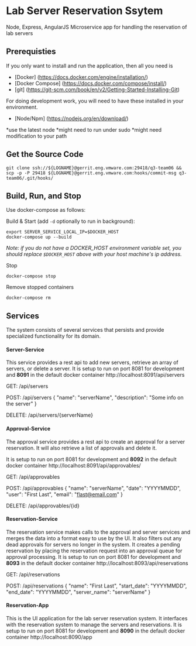 Lab Server Reservation Ssytem
=============================

Node, Express, AngularJS Microservice app for handling the reservation of lab servers 


## Prerequisties

If you only want to install and run the application, then all you need is 

- [Docker] (https://docs.docker.com/engine/installation/)
- [Docker Compose] (https://docs.docker.com/compose/install/)
- [git] (https://git-scm.com/book/en/v2/Getting-Started-Installing-Git)

For doing development work, you will need to have these installed in your
environment.

- [Node/Npm] (https://nodejs.org/en/download/)

 *use the latest node
 *might need to run under sudo
 *might need modification to your path

## Get the Source Code
```
git clone ssh://${LOGNAME}@gerrit.eng.vmware.com:29418/q3-team06 && scp -p -P 29418 ${LOGNAME}@gerrit.eng.vmware.com:hooks/commit-msg q3-team06/.git/hooks/
```

## Build, Run, and Stop
Use docker-compose as follows:

Build & Start  (add `-d` optionally to run in background):
```
export SERVER_SERVICE_LOCAL_IP=$DOCKER_HOST
docker-compose up --build
```
_Note: if you do not have a DOCKER_HOST environment variable set, you should replace `$DOCKER_HOST` above with your host machine's ip address._

Stop
```
docker-compose stop
```

Remove stopped containers
```
docker-compose rm
```

## Services

The system consists of several services that persists and provide specialized functionality for its domain.

#### Server-Service
This service provides a rest api to add new servers, retrieve an array of servers, or delete a server.
It is setup to run on port 8081 for development and **8091** in the default docker container
http://localhost:8091/api/servers

GET: /api/servers

POST: /api/servers
{
  "name": "serverName",
  "description": "Some info on the server"
}

DELETE: /api/servers/{serverName}

#### Approval-Service
The approval service provides a rest api to create an approval for a server reservation. 
It will also retrieve a list of approvals and delete it.

It is setup to run on port 8081 for development and **8092** in the default docker container
http://localhost:8091/api/approvables/

GET: /api/approvables

POST: /api/approvables
{
  "name": "serverName",
  "date": "YYYYMMDD",
  "user": "First Last",
  "email": "flast@email.com"
}

DELETE: /api/approvables/{id}


#### Reservation-Service
The reservation service makes calls to the approval and server services and merges
the data into a format easy to use by the UI.  It also filters out any dead approvals
for servers no longer in the system.
It creates a pending reservation by placing the reservation request into an
approval queue for approval processing.
It is setup to run on port 8081 for development and **8093** in the default docker container
http://localhost:8093/api/reservations


GET: /api/reservations

POST: /api/reservations
{
  "name": "First Last",
  "start_date": "YYYYMMDD",
  "end_date": "YYYYMMDD",
  "server_name": "serverName"
}

#### Reservation-App
This is the UI application for the lab server reservation system.
It interfaces with the reservation system to manage the servers and reservations.
It is setup to run on port 8081 for development and **8090** in the default docker container
http://localhost:8090/app